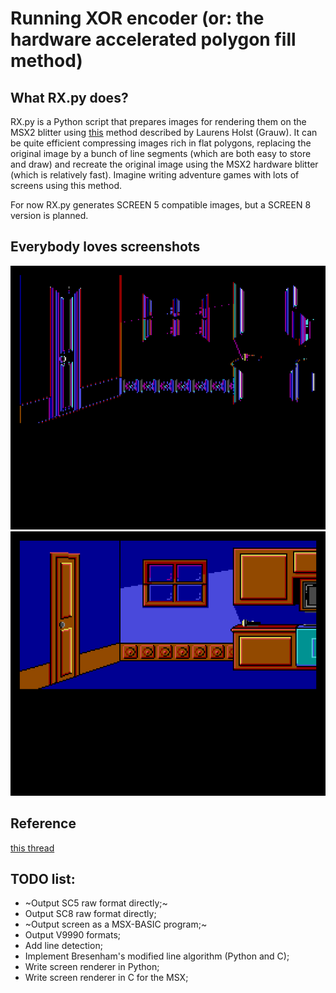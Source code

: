 # Running XOR encoder (or: the hardware accelerated polygon fill method)

## What RX.py does?
RX.py is a Python script that prepares images for rendering them on the MSX2 blitter using [this](https://www.msx.org/forum/msx-talk/development/hardware-accelerated-polygon-fill-using-lmmm) method described by Laurens Holst (Grauw). It can be quite efficient compressing images rich in flat polygons, replacing the original image by a bunch of line segments (which are both easy to store and draw) and recreate the original image using the MSX2 hardware blitter (which is relatively fast). Imagine writing adventure games with lots of screens using this method.

For now RX.py generates SCREEN 5 compatible images, but a SCREEN 8 version is planned.

## Everybody loves screenshots

![RX.py encoded sample image](/docs/canvas1.png "RX.py encoded sample image")
![Original image restored by the blitter on MSX2](/docs/canvas2.png "Original image restored by the blitter on MSX2")


## Reference
[this thread](https://www.msx.org/forum/msx-talk/development/hardware-accelerated-polygon-fill-using-lmmm)

## TODO list:
* ~Output SC5 raw format directly;~
* Output SC8 raw format directly;
* ~Output screen as a MSX-BASIC program;~
* Output V9990 formats;
* Add line detection;
* Implement Bresenham's modified line algorithm (Python and C);
* Write screen renderer in Python;
* Write screen renderer in C for the MSX;
